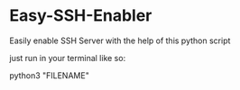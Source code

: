 # Easy-SSH-Enabler
Easily enable SSH Server with the help of this python script

just run in your terminal like so:

python3 "FILENAME"
